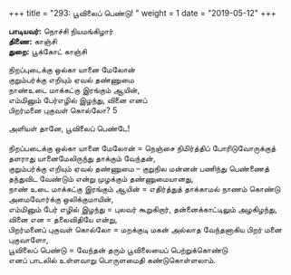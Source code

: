 ﻿+++
title = "293: பூவிலைப் பெண்டு!  "
weight = 1
date = "2019-05-12"
+++

**பாடியவர்:** நொச்சி நியமங்கிழார்  
**திணை:** காஞ்சி  
**துறை:** பூக்கோட் காஞ்சி  
  
நிறப்புடைக்கு ஒல்கா யானை மேலோன்  
குறும்பர்க்கு எறியும் ஏவல் தண்ணுமை  
நாண்உடை மாக்கட்கு இரங்கும் ஆயின்,  
எம்மினும் பேர்எழில் இழந்து, வினை எனப்  
பிறர்மனை புகுவள் கொல்லோ? 5  
  
அளியள் தானே, பூவிலைப் பெண்டே!  
   
நிறப்படைக்கு ஒல்கா யானை மேலோன் = நெஞ்சை நிமிர்த்திப் போரிடுவோருக்குத் தளராது யானைமேலிருந்து தாக்கும் வேந்தன்,  
குறும்பர்க்கு எறியும் ஏவல் தண்ணுமை – குறுநில மன்னன் பணிந்து பெண்ணைத் தந்துவிட வேண்டும் என்று முழக்கும் தண்ணுமையானது,  
நாண் உடை மாக்கட்கு இரங்கும் ஆயின் = எதிர்த்துத் தாக்காமல் நாணம் கொண்டு அமைவோர்க்கு ஒலிக்குமாயின்,  
எம்மினும் பேர் எழில் இழந்து = புலவர் கூறுகிறார், தன்னைக்காட்டிலும் அழகிழந்து,  
வினை என = தலைவிதியே என்று,  
பிறர்மனைப் புகுவள் கொல்லோ = மறக்குடி மகன் அல்லாத வேந்தனாகிய பிறர் மனை புகுவாளோ,  
பூவிலைப் பெண்டு = வேந்தன் தரும் பூவிலையைப் பெற்றுக்கொண்டு  
எனப் பாடலில் உள்ளவாறு பொருளமைதி கண்டுகொள்ளலாம்.  
